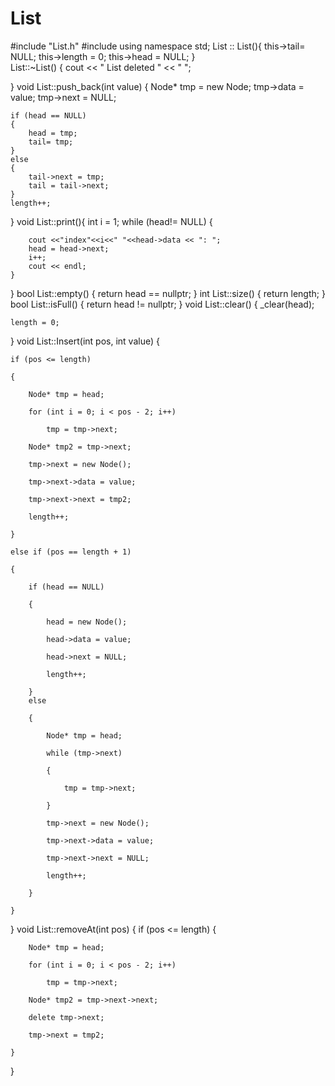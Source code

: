 # List
 #include "List.h"
#include <iostream>
using namespace std;
List :: List(){
	this->tail= NULL;
	this->length = 0;
	this->head = NULL;
}  
List::~List()
{
	cout << " List deleted " << " ";

}
void List::push_back(int value)
{
	Node* tmp = new Node;
	tmp->data = value;
	tmp->next = NULL;

	if (head == NULL)
	{
		head = tmp;
		tail= tmp;
	}
	else
	{
		tail->next = tmp;
		tail = tail->next;
	}
	length++;
}
void  List::print(){
	int i = 1;
	while (head!= NULL)
	{
		
		cout <<"index"<<i<<" "<<head->data << ": ";
		head = head->next;
		i++;
		cout << endl;
	}
 }
bool List::empty()
{
	return head == nullptr;
}
int List::size()
{
	return length;
}
bool List::isFull()
{
	return head != nullptr;
}
void List::clear()
{
	_clear(head);

	length = 0;
}
void List::Insert(int pos, int value)
{


	if (pos <= length)

	{

		Node* tmp = head;

		for (int i = 0; i < pos - 2; i++)

			tmp = tmp->next;

		Node* tmp2 = tmp->next;

		tmp->next = new Node();

		tmp->next->data = value;

		tmp->next->next = tmp2;

		length++;

	}

	else if (pos == length + 1)

	{

		if (head == NULL)

		{

			head = new Node();

			head->data = value;

			head->next = NULL;

			length++;

		}
		else

		{

			Node* tmp = head;

			while (tmp->next)

			{

				tmp = tmp->next;

			}

			tmp->next = new Node();

			tmp->next->data = value;

			tmp->next->next = NULL;

			length++;

		}

	}
}
void List::removeAt(int pos)
{
	if (pos <= length)
	{

		Node* tmp = head;

		for (int i = 0; i < pos - 2; i++)

			tmp = tmp->next;

		Node* tmp2 = tmp->next->next;

		delete tmp->next;

		tmp->next = tmp2;

	}
}
